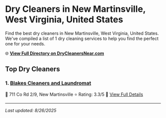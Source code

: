 # Dry Cleaners in New Martinsville, West Virginia, United States

Find the best dry cleaners in New Martinsville, West Virginia, United States. We've compiled a list of 1 dry cleaning services to help you find the perfect one for your needs.

🌐 **[View Full Directory on DryCleanersNear.com](https://drycleanersnear.com/city/US/West%20Virginia/New%20Martinsville)**

## Top Dry Cleaners

### 1. [Blakes Cleaners and Laundromat](https://drycleanersnear.com/dryCleaner/68897ca969a0219c2bf77bcf/blakes-cleaners-and-laundromat)
📍 711 Co Rd 2/9, New Martinsville
⭐ Rating: 3.3/5
🔗 [View Full Details](https://drycleanersnear.com/dryCleaner/68897ca969a0219c2bf77bcf/blakes-cleaners-and-laundromat)


---

*Last updated: 8/26/2025*
